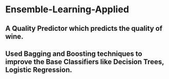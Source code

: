 # Ensemble-Learning-Applied

## A Quality Predictor which predicts the quality of wine. 
## Used Bagging and Boosting techniques to improve the Base Classifiers like Decision Trees, Logistic Regression.
